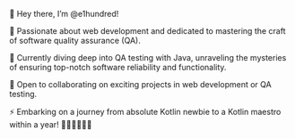 👋 Hey there, I’m @e1hundred!

👀 Passionate about web development and dedicated to mastering the craft of software quality assurance (QA).

🌱 Currently diving deep into QA testing with Java, unraveling the mysteries of ensuring top-notch software reliability and functionality.

💼 Open to collaborating on exciting projects in web development or QA testing.

⚡ Embarking on a journey from absolute Kotlin newbie to a Kotlin maestro within a year! 🚀🚀🚀🚀🚀🚀

<!---
e1hundred/e1hundred is a ✨ special ✨ repository because its `README.md` (this file) appears on your GitHub profile.
You can click the Preview link to take a look at your changes.
--->
